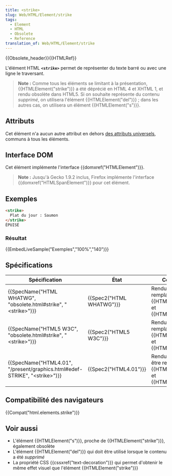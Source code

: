 ```yaml
---
title: <strike>
slug: Web/HTML/Element/strike
tags:
  - Element
  - HTML
  - Obsolete
  - Reference
translation_of: Web/HTML/Element/strike
---
```

{{Obsolete_header}}{{HTMLRef}}

L'élément HTML **`<strike>`** permet de représenter du texte barré ou avec une ligne le traversant.

> **Note :** Comme tous les éléments se limitant à la présentation, {{HTMLElement("strike")}} a été déprécié en HTML 4 et XHTML 1, et rendu obsolète dans HTML5. Si on souhaite représente du contenu _supprimé_, on utilisera l'élément {{HTMLElement("del")}} ; dans les autres cas, on utilisera un élément {{HTMLElement("s")}}.

## Attributs

Cet élément n'a aucun autre attribut en dehors [des attributs universels](/fr/docs/Web/HTML/Attributs_universels), communs à tous les éléments.

## Interface DOM

Cet élément implémente l'interface {{domxref("HTMLElement")}}.

> **Note :** Jusqu'à Gecko 1.9.2 inclus, Firefox implémente l'interface {{domxref("HTMLSpanElement")}} pour cet élément.

## Exemples

```html
<strike>
  Plat du jour : Saumon
</strike>
ÉPUISÉ
```

### Résultat

{{EmbedLiveSample("Exemples","100%","140")}}

## Spécifications

| Spécification                                                                                                | État                             | Commentaires                                                                                        |
| ------------------------------------------------------------------------------------------------------------ | -------------------------------- | --------------------------------------------------------------------------------------------------- |
| {{SpecName("HTML WHATWG", "obsolete.html#strike", "&lt;strike&gt;")}}                 | {{Spec2("HTML WHATWG")}} | Rendu obsolète et remplacé par {{HTMLElement("del")}} et {{HTMLElement("s")}}.        |
| {{SpecName("HTML5 W3C", "obsolete.html#strike", "&lt;strike&gt;")}}                     | {{Spec2("HTML5 W3C")}}     | Rendu obsolète et remplacé par {{HTMLElement("del")}} et {{HTMLElement("s")}}.        |
| {{SpecName("HTML4.01", "/present/graphics.html#edef-STRIKE", "&lt;strike&gt;")}} | {{Spec2("HTML4.01")}}     | Rendu déprécié pour être remplacé par {{HTMLElement("del")}} et {{HTMLElement("s")}}. |

## Compatibilité des navigateurs

{{Compat("html.elements.strike")}}

## Voir aussi

- L'élément {{HTMLElement("s")}}, proche de {{HTMLElement("strike")}}, également obsolète
- L'élément {{HTMLElement("del")}} qui doit être utilisé lorsque le contenu a été _supprimé_
- La propriété CSS {{cssxref("text-decoration")}} qui permet d'obtenir le même effet visuel que l'élément {{HTMLElement("strike")}}
